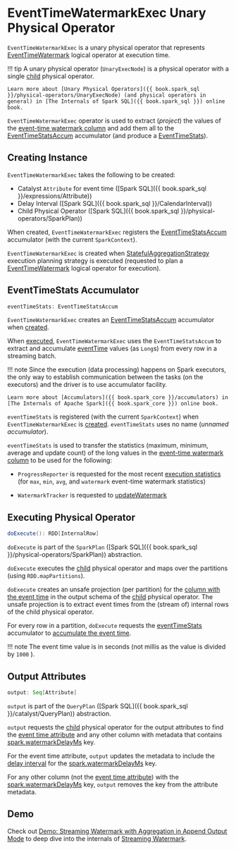 # EventTimeWatermarkExec Unary Physical Operator

`EventTimeWatermarkExec` is a unary physical operator that represents [EventTimeWatermark](../logical-operators/EventTimeWatermark.md) logical operator at execution time.

!!! tip
    A unary physical operator (`UnaryExecNode`) is a physical operator with a single [child](#child) physical operator.

    Learn more about [Unary Physical Operators]({{ book.spark_sql }}/physical-operators/UnaryExecNode) (and physical operators in general) in [The Internals of Spark SQL]({{ book.spark_sql }}) online book.

`EventTimeWatermarkExec` operator is used to extract (_project_) the values of the [event-time watermark column](#eventTime) and add them all to the [EventTimeStatsAccum](#eventTimeStats) accumulator (and produce a [EventTimeStats](../EventTimeStats.md)).

## Creating Instance

`EventTimeWatermarkExec` takes the following to be created:

* <span id="eventTime"> Catalyst `Attribute` for event time ([Spark SQL]({{ book.spark_sql }}/expressions/Attribute))
* <span id="delay"> Delay Interval ([Spark SQL]({{ book.spark_sql }}/CalendarInterval))
* <span id="child"> Child Physical Operator ([Spark SQL]({{ book.spark_sql }}/physical-operators/SparkPlan))

When created, `EventTimeWatermarkExec` registers the [EventTimeStatsAccum](#eventTimeStats) accumulator (with the current `SparkContext`).

`EventTimeWatermarkExec` is created when [StatefulAggregationStrategy](../execution-planning-strategies/StatefulAggregationStrategy.md) execution planning strategy is executed (requested to plan a [EventTimeWatermark](../logical-operators/EventTimeWatermark.md) logical operator for execution).

## <span id="eventTimeStats"> EventTimeStats Accumulator

```scala
eventTimeStats: EventTimeStatsAccum
```

`EventTimeWatermarkExec` creates an [EventTimeStatsAccum](../EventTimeStatsAccum.md) accumulator when [created](#creating-instance).

When [executed](#doExecute), `EventTimeWatermarkExec` uses the `EventTimeStatsAccum` to extract and accumulate [eventTime](#eventTime) values (as `Long`s) from every row in a streaming batch.

!!! note
    Since the execution (data processing) happens on Spark executors, the only way to establish communication between the tasks (on the executors) and the driver is to use accumulator facility.

    Learn more about [Accumulators]({{ book.spark_core }}/accumulators) in [The Internals of Apache Spark]({{ book.spark_core }}) online book.

`eventTimeStats` is registered (with the current `SparkContext`) when `EventTimeWatermarkExec` is [created](#creating-instance). `eventTimeStats` uses no name (_unnamed accumulator_).

`eventTimeStats` is used to transfer the statistics (maximum, minimum, average and update count) of the long values in the [event-time watermark column](#eventTime) to be used for the following:

* `ProgressReporter` is requested for the most recent [execution statistics](../monitoring/ProgressReporter.md#extractExecutionStats) (for `max`, `min`, `avg`, and `watermark` event-time watermark statistics)

* `WatermarkTracker` is requested to [updateWatermark](../WatermarkTracker.md#updateWatermark)

## <span id="doExecute"> Executing Physical Operator

```scala
doExecute(): RDD[InternalRow]
```

`doExecute` is part of the `SparkPlan` ([Spark SQL]({{ book.spark_sql }}/physical-operators/SparkPlan)) abstraction.

`doExecute` executes the [child](#child) physical operator and maps over the partitions (using `RDD.mapPartitions`).

`doExecute` creates an unsafe projection (per partition) for the [column with the event time](#eventTime) in the output schema of the [child](#child) physical operator. The unsafe projection is to extract event times from the (stream of) internal rows of the child physical operator.

For every row in a partition, `doExecute` requests the [eventTimeStats](#eventTimeStats) accumulator to [accumulate the event time](../EventTimeStatsAccum.md#add).

!!! note
    The event time value is in seconds (not millis as the value is divided by `1000` ).

## <span id="output"> Output Attributes

```scala
output: Seq[Attribute]
```

`output` is part of the `QueryPlan` ([Spark SQL]({{ book.spark_sql }}/catalyst/QueryPlan)) abstraction.

`output` requests the [child](#child) physical operator for the output attributes to find the [event time attribute](#eventTime) and any other column with metadata that contains [spark.watermarkDelayMs](../logical-operators/EventTimeWatermark.md#delayKey) key.

For the event time attribute, `output` updates the metadata to include the [delay interval](#delayMs) for the [spark.watermarkDelayMs](../logical-operators/EventTimeWatermark.md#delayKey) key.

For any other column (not the [event time attribute](#eventTime)) with the [spark.watermarkDelayMs](../logical-operators/EventTimeWatermark.md#delayKey) key, `output` removes the key from the attribute metadata.

## Demo

Check out [Demo: Streaming Watermark with Aggregation in Append Output Mode](../demo/watermark-aggregation-append.md) to deep dive into the internals of [Streaming Watermark](../streaming-watermark/index.md).
